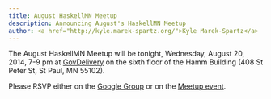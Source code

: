 ```yaml
---
title: August HaskellMN Meetup
description: Announcing August's HaskellMN Meetup
author: <a href="http://kyle.marek-spartz.org/">Kyle Marek-Spartz</a>
---
```


The August HaskellMN Meetup will be tonight, Wednesday, August 20,
2014, 7-9 pm at [GovDelivery](http://www.govdelivery.com/) on the
sixth floor of the Hamm Building (408 St Peter St, St Paul, MN 55102).

Please RSVP either on the
[Google Group](https://groups.google.com/forum/#!forum/haskellmn)
or on the
[Meetup event](http://www.meetup.com/HaskellMN/events/201840172/).
